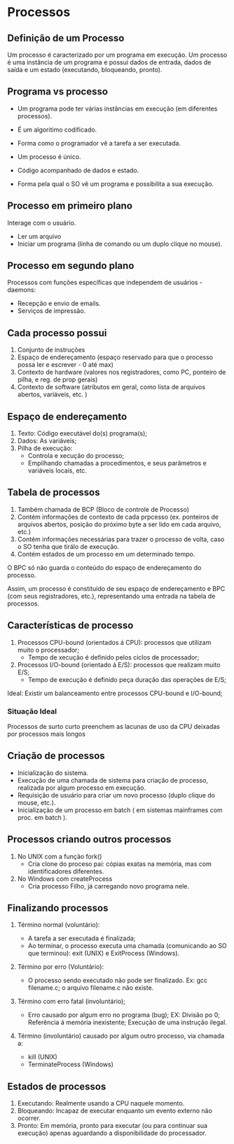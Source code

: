 # Processos

## Definição de um Processo

Um processo é caracterizado por um programa em execução. Um processo é uma instância de um programa e possui dados de entrada,  dados de saída e um estado (executando, bloqueando, pronto).

## Programa vs processo

 - Um programa pode ter várias instâncias em execução (em diferentes processos).
 - É um algoritimo codificado.
 - Forma como o programador vê a tarefa a ser executada.

 - Um processo é único.
 - Código acompanhado de dados e estado.
 - Forma pela qual o SO vê um programa e possibilita a sua execução.

## Processo em primeiro plano

Interage com o usuário.

 - Ler um arquivo
 - Iniciar um programa (linha de comando ou um duplo clique no mouse).

## Processo em segundo plano

Processos com funções específicas que independem de usuários - daemons:

 - Recepção e envio de emails.
 - Serviços de impressão.

## Cada processo possui

1. Conjunto de instruções
2. Espaço de endereçamento (espaço reservado para que o processo possa ler e escrever - 0 até max)
3. Contexto de hardware (valores nos registradores, como PC, ponteiro de pilha, e reg. de prop gerais)
4. Contexto de software (atributos em geral, como lista de arquivos abertos, variáveis, etc. )

## Espaço de endereçamento

1. Texto: Código executável do(s) programa(s);
2. Dados: As variáveis;
3. Pilha de execução:
   - Controla e xecução do processo;
   - Empilhando chamadas a procedimentos, e seus parâmetros e variáveis locais, etc.

## Tabela de processos

1. Também chamada de BCP (Bloco de controle de Processo)
2. Contém informações de contexto de cada prpcesso (ex. ponteiros de arquivos abertos, posição do próximo byte a ser lido em cada arquivo, etc.)
3. Contém informações necessárias para trazer o processo de volta, caso o SO tenha que tirálo de execução.
4. Contém estados de um processo em um determinado tempo.

O BPC só não guarda o conteúdo do espaço de endereçamento do processo.

Assim, um processo é constituído de seu espaço de endereçamento e BPC (com seus registradores, etc.), representando uma entrada na tabela de processos.

## Características de processo

1. Processos CPU-bound (orientados á CPU): processos que utilizam muito o processador;
    - Tempo de xecução é definido pelos ciclos de processador;
2. Processos I/O-bound (orientado á E/S): processos que realizam muito E/S;
    - Tempo de execução é definido peça duração das operações de E/S;

Ideal: Existir um balanceamento entre processos CPU-bound e I/O-bound;

### Situação Ideal

Processos de surto curto preenchem as lacunas de uso da CPU deixadas por processos mais longos

## Criação de processos

 - Inicialização do sistema.
 - Execução de uma chamada de sistema para criação de processo, realizada por algum processo em execução.
 - Requisição de usuário para criar um novo processo (duplo clique do mouse, etc.).
 - Inicialização de um processo em batch ( em sistemas mainframes com proc. em batch ).

## Processos criando outros processos

1. No UNIX com a função fork()
   - Cria clone do proceso pai: cópias exatas na memória, mas com identificadores diferentes.
2. No Windows com createProcess
   - Cria processo Filho, já carregando novo programa nele.

## Finalizando processos

1. Término normal (voluntário):
   - A tarefa a ser executada é finalizada;
   - Ao terminar, o processo executa uma chamada (comunicando ao SO que terminou): exit (UNIX) e ExitProcess (Windows).

2. Término por erro (Voluntário):
   - O processo sendo executado não pode ser finalizado. Ex: gcc filename.c; o arquivo filename.c não existe.

3. Término com erro fatal (involuntário);
   - Erro causado por algum erro no programa (bug); EX: Divisão po 0; Referência á memória inexistente; Execução de uma instrução ilegal.

4. Término (involuntário) causado por algum outro processo, via chamada a:
   - kill (UNIX)
   - TerminateProcess (Windows)

## Estados de processos

1. Executando: Realmente usando a CPU naquele momento.
2. Bloqueando: Incapaz de executar enquanto um evento externo não ocorrer.
3. Pronto: Em memória, pronto para executar (ou para continuar sua execução) apenas aguardando a disponibilidade do processador.

